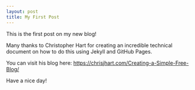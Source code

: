 ```yaml
---
layout: post
title: My First Post
---
```


This is the first post on my new blog!

Many thanks to Christopher Hart for creating an incredible technical document on how to do this using Jekyll and GitHub Pages.

You can visit his blog here: https://chrisjhart.com/Creating-a-Simple-Free-Blog/

Have a nice day!

